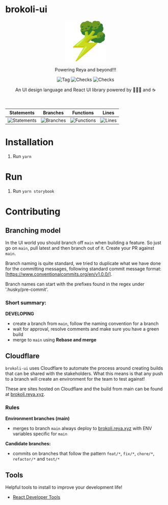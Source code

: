 # brokoli-ui

<p align="center">
  <a href="https://brokoli.reya.xyz/">
    <picture>
      <img src="./docs/brokoli-logo.png" alt="Reya" width="128" />
    </picture>
  </a>
</p>

<p align="center">Powering Reya and beyond!!!</p>

<p align="center">
  <img src="https://badgen.net/github/tag/Reya-Labs/brokoli-ui" alt="Tag" />
  <img src="https://badgen.net/github/checks/Reya-Labs/brokoli-ui/main" alt="Checks" />
  <img src="https://badgen.net/github/last-commit/Reya-Labs/brokoli-ui/main" alt="Checks" />
</p>

<p align="center">
An UI design language and React UI library powered by 🥦🥦🥦 and ☕
</p>

<br />

| Statements                  | Branches                | Functions                 | Lines             |
| --------------------------- | ----------------------- | ------------------------- | ----------------- |
| ![Statements](https://img.shields.io/badge/statements-62.64%25-red.svg?style=flat) | ![Branches](https://img.shields.io/badge/branches-42.32%25-red.svg?style=flat) | ![Functions](https://img.shields.io/badge/functions-61.16%25-red.svg?style=flat) | ![Lines](https://img.shields.io/badge/lines-60.71%25-red.svg?style=flat) |

# Installation

1. Run `yarn`

# Run

1. Run `yarn storybook`

# Contributing

## Branching model

In the UI world you should branch off `main` when building a feature.
So just go on `main`, pull latest and then branch out of it.
Create your PR against `main`.

Branch naming is quite standard, we tried to duplicate what we have done for
the committing messages, following standard commit message format: [https://www.conventionalcommits.org/en/v1.0.0/].

Branch names can start with the prefixes found in the regex under '.husky/pre-commit'.

### Short summary:

**DEVELOPING**
* create a branch from `main`, follow the naming convention for a branch
* wait for approval, resolve comments and make sure you have a green build
* merge to `main` using **Rebase and merge**

## Cloudflare

`brokoli-ui` uses Cloudflare to automate the process around creating builds that can be shared with the stakeholders.
What this means is that any push to a branch will create an environment for the team to test against!

These are sites hosted on Cloudflare and the build from main can be found at [brokoli.reya.xyz](brokoli.reya.xyz).

### Rules

**Environment branches (main)**
* merges to branch `main` always deploy to [brokoli.reya.xyz](brokoli.reya.xyz) with ENV variables specific for `main`

**Candidate branches:**
* commits on branches that follow the pattern `feat/*`, `fix/*`, `chore/*`, `refactor/*` and `test/*`

## Tools

Helpful tools to install to improve your development life!
* [React Developer Tools](https://chrome.google.com/webstore/detail/react-developer-tools/fmkadmapgofadopljbjfkapdkoienihi?hl=en)
